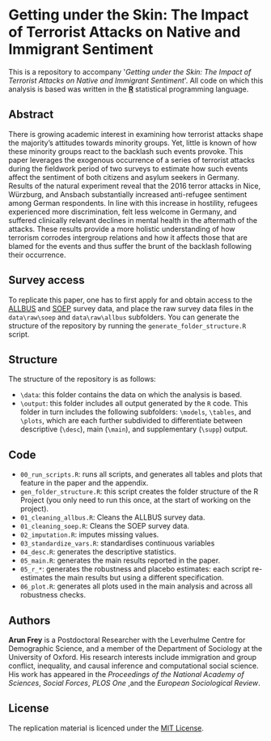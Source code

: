 # Getting under the Skin: The Impact of Terrorist Attacks on Native and Immigrant Sentiment 


This is a repository to accompany '_Getting under the Skin: The Impact of Terrorist Attacks on Native and Immigrant Sentiment_'. All code on which this analysis is based was written in the [**R**](https://www.r-project.org/) statistical programming language.


## Abstract
There is growing academic interest in examining how terrorist attacks shape the majority’s attitudes towards minority groups. Yet, little is known of how these minority groups react to the backlash such events provoke. This paper leverages the exogenous occurrence of a series of terrorist attacks during the fieldwork period of two surveys to estimate how such events affect the sentiment of both citizens and asylum seekers in Germany. Results of the natural experiment reveal that the 2016 terror attacks in Nice, Würzburg, and Ansbach substantially increased anti-refugee sentiment among German respondents. In line with this increase in hostility, refugees experienced more discrimination, felt less welcome in Germany, and suffered clinically relevant declines in mental health in the aftermath of the attacks. These results provide a more holistic understanding of how terrorism corrodes intergroup relations and how it affects those that are blamed for the events and thus suffer the brunt of the backlash following their occurrence.


## Survey access
To replicate this paper, one has to first apply for and obtain access to the [ALLBUS](https://www.gesis.org/allbus/allbus) and [SOEP](https://www.diw.de/en/diw_01.c.601584.en/data_access.html) survey data, and place the raw survey data files in the `data\raw\soep` and `data\raw\allbus` subfolders. You can generate the structure of the repository by running the `generate_folder_structure.R` script. 

## Structure
The structure of the repository is as follows:
* `\data`: this folder contains the data on which the analysis is based. 
* `\output`: this folder includes all output generated by the `R` code. This folder in turn includes the following subfolders: `\models`, `\tables`, and `\plots`, which are each further subdivided to differentiate between descriptive (`\desc`), main (`\main`), and supplementary (`\supp`) output. 

## Code 
* `00_run_scripts.R`: runs all scripts, and generates all tables and plots that feature in the paper and the appendix. 
* `gen_folder_structure.R`: this script creates the folder structure of the R Project (you only need to run this once, at the start of working on the project). 
* `01_cleaning_allbus.R`: Cleans the ALLBUS survey data. 
* `01_cleaning_soep.R`: Cleans the SOEP survey data.  
* `02_imputation.R`: imputes missing values.
* `03_standardize_vars.R`: standardises continuous variables
* `04_desc.R`: generates the descriptive statistics. 
* `05_main.R`: generates the main results reported in the paper.  
* `05_r_*`: generates the robustness and placebo estimates: each script re-estimates the main results but using a different specification. 
* `06_plot.R`: generates all plots used in the main analysis and across all robustness checks. 

## Authors
__Arun Frey__ is a Postdoctoral Researcher with the Leverhulme Centre for Demographic Science, and a member of the Department of Sociology at the University of Oxford. His research interests include immigration and group conflict, inequality, and causal inference and computational social science. His work has appeared in the _Proceedings of the National Academy of Sciences_, _Social Forces_, _PLOS One_ ,and the _European Sociological Review_. 


## License 
The replication material is licenced under the [MIT License](https://choosealicense.com/licenses/mit/). 
